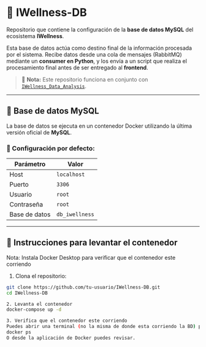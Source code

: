# 🧠 IWellness-DB

Repositorio que contiene la configuración de la **base de datos MySQL** del ecosistema **IWellness**.

Esta base de datos actúa como destino final de la información procesada por el sistema. Recibe datos desde una cola de mensajes (RabbitMQ) mediante un **consumer en Python**, y los envía a un script que realiza el procesamiento final antes de ser entregado al **frontend**.

> 📌 **Nota:** Este repositorio funciona en conjunto con [`IWellness_Data_Analysis`](https://github.com/IWellnessTesis/IWellness_data_services/tree/main).

---

## 🐬 Base de datos MySQL

La base de datos se ejecuta en un contenedor Docker utilizando la última versión oficial de **MySQL**.

### 🔧 Configuración por defecto:

| Parámetro         | Valor         |
|------------------|---------------|
| Host             | `localhost`   |
| Puerto           | `3306`        |
| Usuario          | `root`        |
| Contraseña       | `root`        |
| Base de datos    | `db_iwellness`|

---

## 🚀 Instrucciones para levantar el contenedor
Nota: Instala Docker Desktop para verificar que el contenedor este corriendo

1. Clona el repositorio:

```bash
git clone https://github.com/tu-usuario/IWellness-DB.git
cd IWellness-DB

2. Levanta el contenedor
docker-compose up -d

3. Verifica que el contenedor este corriendo
Puedes abrir una terminal (no la misma de donde esta corriendo la BD) para verificar:
docker ps
O desde la aplicación de Docker puedes revisar.

